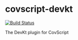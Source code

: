 # covscript-devkt

[![Build Status](https://travis-ci.org/covscript/covscript-devkt.svg?branch=master)](https://travis-ci.org/covscript/covscript-devkt)

The DevKt plugin for CovScript
